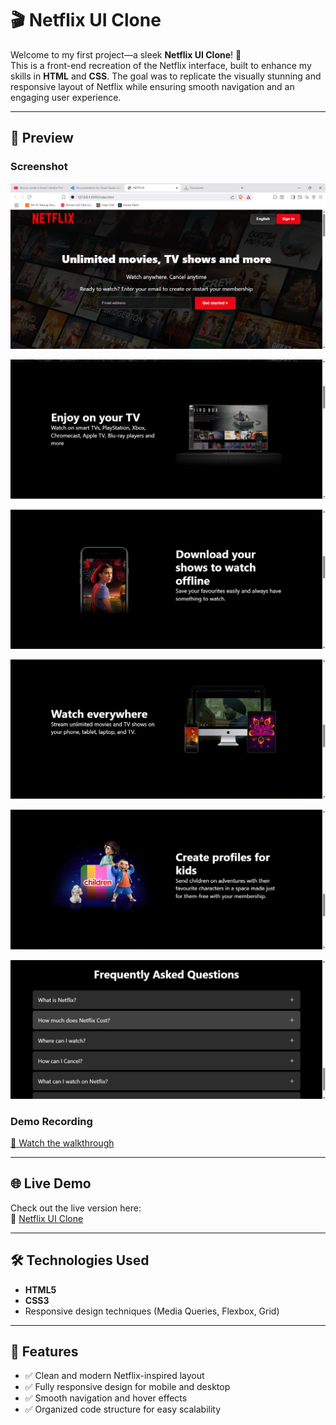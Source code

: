 # 🎬 Netflix UI Clone

Welcome to my first project—a sleek **Netflix UI Clone**! 🚀  
This is a front-end recreation of the Netflix interface, built to enhance my skills in **HTML** and **CSS**. The goal was to replicate the visually stunning and responsive layout of Netflix while ensuring smooth navigation and an engaging user experience.

---

## 📸 Preview

### Screenshot
![Netflix UI Screenshot](assets/Images/Screenshot%202025-07-30%20100926.png)

![Netflix UI Screenshot](assets/Images/Screenshot%202025-07-30%20100944.png)

![Netflix UI Screenshot](assets/Images/Screenshot%202025-07-30%20101003.png)

![Netflix UI Screenshot](assets/Images/Screenshot%202025-07-30%20101020.png)

![Netflix UI Screenshot](assets/Images/Screenshot%202025-07-30%20101031.png)

![Netflix UI Screenshot](assets/Images/Screenshot%202025-07-30%20101102.png)


### Demo Recording
[🎥 Watch the walkthrough](assets/Images/Screen%20Recording%202025-05-04%20215730.mp4)

---

## 🌐 Live Demo

Check out the live version here:  
🔗 [Netflix UI Clone](https://681f79e42795853cefb80049--frabjous-mochi-efb14c.netlify.app/)

---

## 🛠️ Technologies Used

- **HTML5**
- **CSS3**
- Responsive design techniques (Media Queries, Flexbox, Grid)

---

## 🚀 Features

- ✅ Clean and modern Netflix-inspired layout
- ✅ Fully responsive design for mobile and desktop
- ✅ Smooth navigation and hover effects
- ✅ Organized code structure for easy scalability

